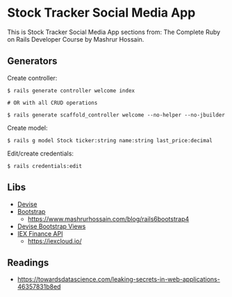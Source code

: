 # Stock Tracker Social Media App

This is Stock Tracker Social Media App sections from: The Complete Ruby on Rails Developer Course by Mashrur Hossain.

## Generators

Create controller:

```
$ rails generate controller welcome index

# OR with all CRUD operations

$ rails generate scaffold_controller welcome --no-helper --no-jbuilder
```

Create model:

```
$ rails g model Stock ticker:string name:string last_price:decimal
```

Edit/create credentials:

```
$ rails credentials:edit
```

## Libs

- [Devise](https://github.com/heartcombo/devise#starting-with-rails)
- [Bootstrap](https://getbootstrap.com/)
  - https://www.mashrurhossain.com/blog/rails6bootstrap4
- [Devise Bootstrap Views](https://github.com/hisea/devise-bootstrap-views)
- [IEX Finance API](https://github.com/dblock/iex-ruby-client)
  - https://iexcloud.io/

## Readings

- https://towardsdatascience.com/leaking-secrets-in-web-applications-46357831b8ed
